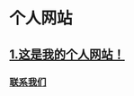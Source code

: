 # 个人网站
## [1.这是我的个人网站！](https://256472.github.io/1.html)
### [联系我们](https://jq.qq.com/?_wv=1027&k=jPGd3f7p)
